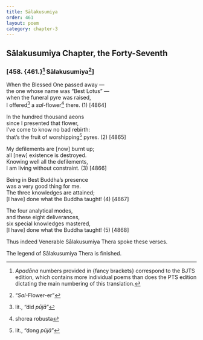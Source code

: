 ```yaml
---
title: Sālakusumiya
order: 461
layout: poem
category: chapter-3
---
```


## Sālakusumiya Chapter, the Forty-Seventh

### \[458. {461.}[^1] Sālakusumiya[^2]\]

When the Blessed One passed away —  
the one whose name was “Best Lotus” —  
when the funeral pyre was raised,  
I offered[^3] a *sal*-flower[^4] there. (1) \[4864\]

In the hundred thousand aeons  
since I presented that flower,  
I’ve come to know no bad rebirth:  
that’s the fruit of worshipping[^5] pyres. (2) \[4865\]

My defilements are \[now\] burnt up;  
all \[new\] existence is destroyed.  
Knowing well all the defilements,  
I am living without constraint. (3) \[4866\]

Being in Best Buddha’s presence  
was a very good thing for me.  
The three knowledges are attained;  
\[I have\] done what the Buddha taught! (4) \[4867\]

The four analytical modes,  
and these eight deliverances,  
six special knowledges mastered,  
\[I have\] done what the Buddha taught! (5) \[4868\]

Thus indeed Venerable Sālakusumiya Thera spoke these verses.

The legend of Sālakusumiya Thera is finished.

[^1]: *Apadāna* numbers provided in {fancy brackets} correspond to the BJTS edition, which contains more individual poems than does the PTS edition dictating the main numbering of this translation.

[^2]: “*Sal*-Flower-er”

[^3]: lit., “did *pūjā*”

[^4]: shorea robusta

[^5]: lit., “dong *pūjā*”
